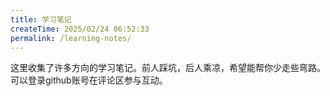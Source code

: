 ```yaml
---
title: 学习笔记
createTime: 2025/02/24 06:52:33
permalink: /learning-notes/
---
```


这里收集了许多方向的学习笔记。前人踩坑，后人乘凉，希望能帮你少走些弯路。可以登录github账号在评论区参与互动。